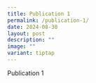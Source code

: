 ```yaml
---
title: Publication 1
permalink: /publication-1/
date: 2024-08-30
layout: post
description: ""
image: ""
variant: tiptap
---
```

<p>Publication 1</p>